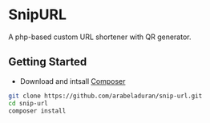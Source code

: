 # SnipURL

A php-based custom URL shortener with QR generator.

## Getting Started
- Download and intsall [Composer](https://getcomposer.org)
```bash
git clone https://github.com/arabeladuran/snip-url.git
cd snip-url
composer install
